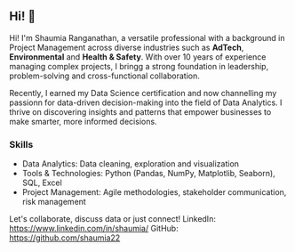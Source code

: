## Hi! 👋

Hi! I'm Shaumia Ranganathan, a versatile professional with a background in Project Management across diverse industries such as **AdTech**, **Environmental** and **Health & Safety**. With over 10 years of experience managing complex projects, I bringg a strong foundation in leadership, problem-solving and cross-functional collaboration.

Recently, I earned my Data Science certification and now channelling my passionn for data-driven decision-making into the field of Data Analytics. I thrive on discovering insights and patterns that empower businesses to make smarter, more informed decisions.

### Skills
* Data Analytics: Data cleaning, exploration and visualization
* Tools & Technologies: Python (Pandas, NumPy, Matplotlib, Seaborn), SQL, Excel
* Project Management: Agile methodologies, stakeholder communication, risk management

Let's collaborate, discuss data or just connect!
LinkedIn: https://www.linkedin.com/in/shaumia/
GitHub: https://github.com/shaumia22

<!--
**shaumia22/shaumia22** is a ✨ _special_ ✨ repository because its `README.md` (this file) appears on your GitHub profile.

Here are some ideas to get you started:

- 🔭 I’m currently working on ...
- 🌱 I’m currently learning ...
- 👯 I’m looking to collaborate on ...
- 🤔 I’m looking for help with ...
- 💬 Ask me about ...
- 📫 How to reach me: ...
- 😄 Pronouns: ...
- ⚡ Fun fact: ...
-->
